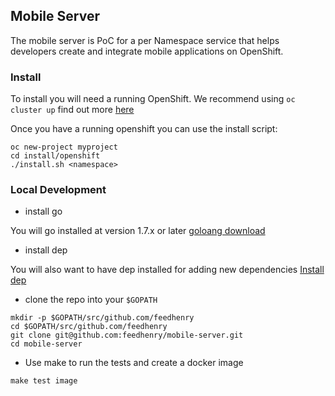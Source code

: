 ## Mobile Server

The mobile server is PoC for a per Namespace service that helps developers create and integrate mobile applications on OpenShift.


### Install

To install you will need a running OpenShift. We recommend using ```oc cluster up``` find out more [here](https://github.com/openshift/origin/blob/master/docs/cluster_up_down.md)

Once you have a running openshift you can use the install script:

```
oc new-project myproject
cd install/openshift
./install.sh <namespace>
```

### Local Development

- install go

You will go installed at version 1.7.x or later [goloang download](https://golang.org/dl/)

- install dep

You will also want to have dep installed for adding new dependencies [Install dep](https://github.com/golang/dep#setup)

- clone the repo into your ```$GOPATH```

```
mkdir -p $GOPATH/src/github.com/feedhenry
cd $GOPATH/src/github.com/feedhenry
git clone git@github.com:feedhenry/mobile-server.git
cd mobile-server
```

- Use make to run the tests and create a docker image

```
make test image
```

